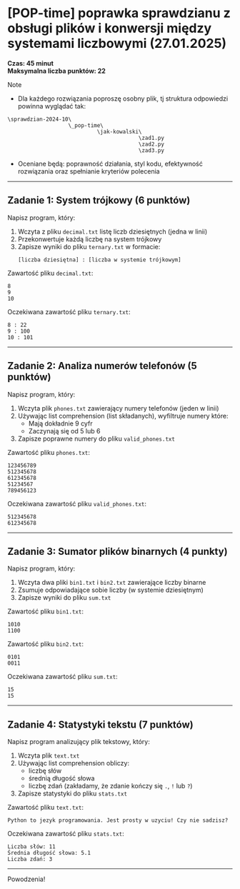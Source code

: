 # [POP-time] poprawka sprawdzianu z obsługi plików i konwersji między systemami liczbowymi (27.01.2025)
**Czas: 45 minut**  
**Maksymalna liczba punktów: 22**


> [!NOTE]
> - Dla każdego rozwiązania poproszę osobny plik, tj struktura odpowiedzi powinna wyglądać tak:
> ```
> \sprawdzian-2024-10\
>                    \_pop-time\
>                             \jak-kowalski\
>                                          \zad1.py
>                                          \zad2.py
>                                          \zad3.py
> ```
> - Oceniane będą: poprawność działania, styl kodu, efektywność rozwiązania oraz spełnianie kryteriów polecenia

---

## Zadanie 1: System trójkowy (6 punktów)
Napisz program, który:
1. Wczyta z pliku `decimal.txt` listę liczb dziesiętnych (jedna w linii)
2. Przekonwertuje każdą liczbę na system trójkowy
3. Zapisze wyniki do pliku `ternary.txt` w formacie:
   ```
   [liczba dziesiętna] : [liczba w systemie trójkowym]
   ```

Zawartość pliku `decimal.txt`:
```
8
9
10
```

Oczekiwana zawartość pliku `ternary.txt`:
```
8 : 22
9 : 100
10 : 101
```

---

## Zadanie 2: Analiza numerów telefonów (5 punktów)
Napisz program, który:
1. Wczyta plik `phones.txt` zawierający numery telefonów (jeden w linii)
2. Używając list comprehension (list składanych), wyfiltruje numery które:
   - Mają dokładnie 9 cyfr
   - Zaczynają się od 5 lub 6
3. Zapisze poprawne numery do pliku `valid_phones.txt`

Zawartość pliku `phones.txt`:
```
123456789
512345678
612345678
51234567
789456123
```

Oczekiwana zawartość pliku `valid_phones.txt`:
```
512345678
612345678
```

---

## Zadanie 3: Sumator plików binarnych (4 punkty)
Napisz program, który:
1. Wczyta dwa pliki `bin1.txt` i `bin2.txt` zawierające liczby binarne
2. Zsumuje odpowiadające sobie liczby (w systemie dziesiętnym)
3. Zapisze wyniki do pliku `sum.txt`

Zawartość pliku `bin1.txt`:
```
1010
1100
```

Zawartość pliku `bin2.txt`:
```
0101
0011
```

Oczekiwana zawartość pliku `sum.txt`:
```
15
15
```

---

## Zadanie 4: Statystyki tekstu (7 punktów)
Napisz program analizujący plik tekstowy, który:
1. Wczyta plik `text.txt`
2. Używając list comprehension obliczy:
   - liczbę słów
   - średnią długość słowa
   - liczbę zdań (zakładamy, że zdanie kończy się `.`, `!` lub `?`)
3. Zapisze statystyki do pliku `stats.txt`

Zawartość pliku `text.txt`:
```
Python to jezyk programowania. Jest prosty w uzyciu! Czy nie sadzisz?
```

Oczekiwana zawartość pliku `stats.txt`:
```
Liczba słów: 11
Średnia długość słowa: 5.1
Liczba zdań: 3
```

---

Powodzenia!
